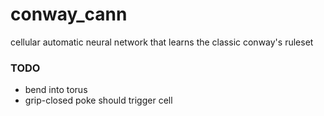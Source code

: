 # conway_cann

cellular automatic neural network that learns the classic conway's ruleset


### TODO

- bend into torus
- grip-closed poke should trigger cell
